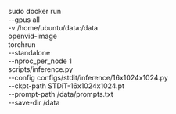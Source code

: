 sudo docker run \
    --gpus all \
    -v /home/ubuntu/data:/data \
    openvid-image \
        torchrun \
            --standalone \
            --nproc_per_node 1 \
            scripts/inference.py \
            --config configs/stdit/inference/16x1024x1024.py \
            --ckpt-path STDiT-16x1024x1024.pt \
            --prompt-path /data/prompts.txt \
            --save-dir /data